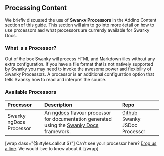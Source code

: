 ## Processing Content

We briefly discussed the use of __Swanky Processors__ in the [Adding Content](/getting-started/adding-content.html) section of this guide. This section will aim to go into more detail on how to use processors and what processors are currently available for Swanky Docs.

### What is a Processor?
Out of the box Swanky will process HTML and Markdown files without any extra configuration. If you have a file format that is not natively supported by Swanky you may need to invoke the awesome power and flexibility of Swanky Processors. A processor is an additional configuration option that tells Swanky how to read and interpret the source.

### Available Processors

Processor               | Description                                                                                                                                                                                              | Repo
:---------------------- | :------------------------------------------------------------------------------------------------------------------------------------------------------------------------------------------------------- | :------
Swanky ngDocs Processor | An [ngdocs](https://github.com/angular/angular.js/wiki/Writing-AngularJS-Documentation) flavour processor for documentation generated using the [Swanky Docs](https://github.com/swanky-docs) framework. | [Github](https://github.com/swanky-docs/swanky-processor-ngdocs) Swanky JSDoc Processor | A [jsdoc](http://usejsdoc.org/index.html) processor for documentation generated using the [Swanky Docs](https://github.com/swanky-docs) framework. | [Github](https://github.com/swanky-docs/swanky-processor-jsodc). Supports multiple frameworks (Angular and React) as well as plain components.

[wrap class="{$ styles.callout $}"]
Can't see your processor here? [Drop us a line](https://github.com/swanky-docs/swanky/issues). We would love to know about it.
[/wrap]
